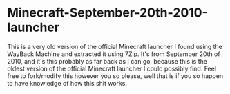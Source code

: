 # Minecraft-September-20th-2010-launcher
This is a very old version of the official Minecraft launcher I found using the WayBack Machine and extracted it using 7Zip.
It's from September 20th of 2010, and it's this probably as far back as I can go, because this is the oldest version of the official Minecraft launcher I could possibly find.
Feel free to fork/modify this however you so please, well that is if you so happen to have knowledge of how this shit works.
